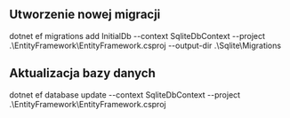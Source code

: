 ﻿## Utworzenie nowej migracji
dotnet ef migrations add InitialDb --context SqliteDbContext --project .\EntityFramework\EntityFramework.csproj --output-dir .\Sqlite\Migrations
## Aktualizacja bazy danych
dotnet ef database update --context SqliteDbContext --project .\EntityFramework\EntityFramework.csproj